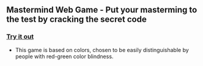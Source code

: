 ## Mastermind Web Game - Put your masterming to the test by cracking the secret code
### [Try it out](https://katharina-spiecker.github.io/mastermind/)

- This game is based on colors, chosen to be easily distinguishable by people with red-green color blindness.

